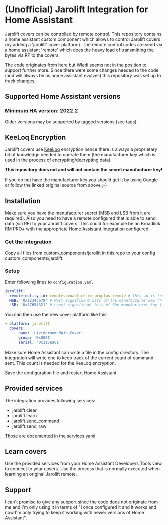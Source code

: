 # (Unofficial) Jarolift Integration for Home Assistant

Jarolift covers can be controlled by remote control. This repository contains a
home assistant custom component which allows to control Jarolift covers (by adding a 'jarolift' cover platform).
The remote control codes are send via a home assistant 'remote' which does the
heavy load of transmitting the bytes via RF to the covers.

The code originates from [here](https://community.home-assistant.io/t/control-of-jarolift-covers-using-broadlink-rm-pro/35600)
but Wladi seems not in the position to support further more. Since there were some
changes needed to the code (and will always be as home assistant evolves) this repository
was set up to track changes.

## Supported Home Assistant versions

### Minimum HA version: 2022.2
Older versions may be supported by tagged versions (see tags).

## KeeLoq Encryption

Jarolift covers use [KeeLoq](https://en.wikipedia.org/wiki/KeeLoq) encryption hence there is always a
proprietary bit of knowledge needed to operate them (the manufacturer key which is used in the process
of encrypting/decrypting data).

**This repository does not and will not contain the secret manufacturer key!**

If you do not have the manufacturer key you should get it by using Google or follow the linked original source from above ;-)

## Installation

Make sure you have the manufacturer secret (MSB and LSB from it are required).
Also you need to have a remote configured that is able to send data (via RF) to your Jarolift covers.
This could for example be an Broadlink RM PRO+ with the appropriate [Home Assistant Integration](https://www.home-assistant.io/integrations/broadlink/)
configured.

### Get the integration

Copy all files from custom_components/jarolift in this repo to your config custom_components/jarolift.

### Setup

Enter following lines to `configuration.yaml`

```yaml
jarolift:
  remote_entity_id: remote.broadlink_rm_proplus_remote # this id is from the device of the remote integration representing the remote to send command with
  MSB: '0x12345678' # Most significant bits of the manufacturer key (**0x12345678 is not the correct value!**)
  LSB: '0x87654321' # Least significant bits of the manufactorer key (**0x87654321 is not the correct value!**)
```

You can then use the new cover platform like this:
```yaml
- platform: jarolift
  covers:
    - name: 'Livingroom Main Cover'
      group: '0x0001'
      serial: '0x116ea01'
```

Make sure Home Assistant can write a file in the config directory. The integration will write one to keep
track of the current count of command sent. This count is needed for the KeeLoq encryption.

Save the configuration file and restart Home Assistant.

## Provided services
The integration provides following services:
* jarolift.clear
* jarolift.learn
* jarolift.send_command
* jarolift.send_raw

Those are documented in the [services.yaml](https://github.com/4cc8783b/hass-jarolift/blob/main/custom_components/jarolift/services.yaml).

## Learn covers

Use the provided services from your Home Assistant Developers Tools view to connect to your covers. Use the process that is normally executed when
learning an original Jarolift remote.

## Support
I can't promise to give any support since the code does not originate from me and I'm only using it in terms of "I once configured it and it works and now
I'm only trying to keep it working with newer versions of Home Assistant".
